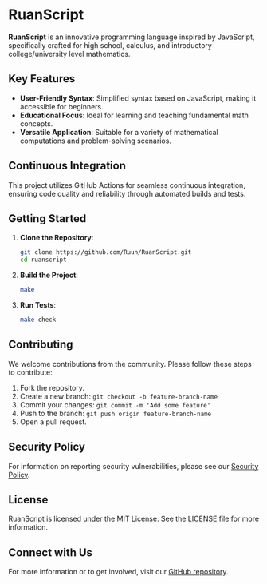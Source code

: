 # RuanScript

**RuanScript** is an innovative programming language inspired by JavaScript, specifically crafted for high school, calculus, and introductory college/university level mathematics. 

## Key Features

- **User-Friendly Syntax**: Simplified syntax based on JavaScript, making it accessible for beginners.
- **Educational Focus**: Ideal for learning and teaching fundamental math concepts.
- **Versatile Application**: Suitable for a variety of mathematical computations and problem-solving scenarios.

## Continuous Integration

This project utilizes GitHub Actions for seamless continuous integration, ensuring code quality and reliability through automated builds and tests.

## Getting Started

1. **Clone the Repository**:
    ```sh
    git clone https://github.com/Ruun/RuanScript.git
    cd ruanscript
    ```

2. **Build the Project**:
    ```sh
    make
    ```

3. **Run Tests**:
    ```sh
    make check
    ```

## Contributing

We welcome contributions from the community. Please follow these steps to contribute:

1. Fork the repository.
2. Create a new branch: `git checkout -b feature-branch-name`
3. Commit your changes: `git commit -m 'Add some feature'`
4. Push to the branch: `git push origin feature-branch-name`
5. Open a pull request.

## Security Policy

For information on reporting security vulnerabilities, please see our [Security Policy](./SECURITY.md).


## License

RuanScript is licensed under the MIT License. See the [LICENSE](LICENSE) file for more information.

## Connect with Us

For more information or to get involved, visit our [GitHub repository](https://github.com/Ruun).

